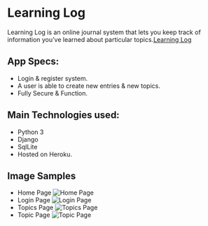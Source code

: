# Learning Log
Learning Log is an online journal system that lets
you keep track of information you’ve learned about
particular topics.[Learning Log](https://learning-log-amah.herokuapp.com)

## App Specs:
* Login & register system.
* A user is able to create new entries & new topics.
* Fully Secure & Function.

## Main Technologies used:
* Python 3
* Django
* SqlLite
* Hosted on Heroku.

## Image Samples
* Home Page
![Home Page](https://lh3.googleusercontent.com/opOqcRGG8tiMxKBjNo-0RDtvYnD1h0iCDC_IrWz16SM7AvBJmwKpFDdWhVH-P00J7XSREzCKoWTB3MlizGIjs82kprbaYrrWuVAPSkpl95iwudUMP7v2oGpn2SEftU5GTSN4BCklBSiV706teu01PuPpC4wrOtctxJFJadpcOjDpxJxc-snpuNb_OpU1GS0ciD2DPUQGmEGznPLrLtE4XwdXdoFVNeM1G_2mVYpZaMZXWSeqhTdSDfAyTdHqssZszJ6kqkIq85JpvHOZEHrlzrdnLMGVhwdY3nlnttsnDkY-PIpmz0a2tm6W_sZqQKr52a7bSseFomuHfl9pC8dtY95I8wohUREV1oOSo5riTSSA_RLKqlv29vSPPLywUN1rDVRUy3eAFHsDLkdjAbUh2u5R06TAPerPo5WEIhUGIGlAuE57xA0ZY8ZfTJhRYw0z8EgcG1lgAOh07Ipi2Lc3q59TxFjJZfWKP5NeEk7yPe5cXygHthxeXU-P9ns5PfuB8L6vR3LZzoasjFhCv8zWBPagZZc-fMKAtNIDfR9AYPA0T32Xb9miY6l2yNfrj8_8uUMKBqvvnFamul9ZuU1QyUHG34W2RdDItUjsInus5uy-VEiA5VpZFUncFwl1qyFpxz_EZbA9skubdhUdD27lcZaXWWjqiZIq32ljVhacKz-QEyXtRj61T6aIL1i84Qjce7xLkCPBq8qf0ZwM46Pm-DuG=w1680-h903-no?authuser=0)
* Login Page
![Login Page](https://lh3.googleusercontent.com/ZDtnt13FI6uxicN400Z8px0fMZidzj8L4OpLwqVPzZ8k0uJVgZfyh3yrx_PKaHfSyypf7My-QCr8HUg5fGPWfqyqpHmFwBL8bE4PfN4EDmDHa0pR9WeMCMn2HQ1lJ27A8U_XVzbzkkVIN7snVhB0cqEUr8LbeToGGBgBqL7CiGmnVA299abpE7LMSwV_IgSTiSOWRbHshtP6znHrt-u9Qh-HLl1hUVJKmQLTho_ZjGHHQm_GhA6U2ydR1G4pNETUVROhvVX8Q0e4W17sBS9AAaARJiOjQbUajb_2Su7efXURpzJf1TfxvjOwl1AauL73Wp4N0P6sAmBUwXJb6ncN5eGoOaR0U-U_XOweCjdeB-_eB5wpowjXDH_4ehnB1OszwSxIq3orMM1AFmgXNiDTe8FHimJ7sAfqTdpfll3-OzQ2f3WieMq3vKFeFAuzPIT1yTH6KcD3FP56jL1k2chZf2avC0vhTogq5jzzYVoNQ5ypQwB9DXxjN4XvZqbsgWNS4jXODdTrsf7CHgiEikjhNybFO7qDaz7-MDpyldowIvHKwwAvNPgBDsyQrbaPHXF4fJQ4QfHNccv_gjd7qScTDrcMucMpmCucmfRl9b4prBi4zzZk1Ocq9ZAnmzv44YOaZnvLMwDD_owtx-pFfjdSrgV9JbcD2ZHbwwwmZMO0WtKtXm8OOrAiYjMNq6tGPBqxeX4ir7y_bT9wX57waSdjUvCS=w1662-h903-no?authuser=0)
* Topics Page
![Topics Page](https://lh3.googleusercontent.com/X0wg7rI4-GZshaSw77CVRVUV9C8__ADZIJQgrYVpd4V4PS6cM9IV8A8l5nBi5vibcEquTWDQp37Y7rTz0opU2zTFxshAXa6m4tJKBkdbBM0d9BR79l6Ah6HcwbuUznF39b-WjO7Fuk95kJWsFAWZYTTQ3DkmPlLz2LRhRWpvvq1_xPUfg-D9T2rQLsg8tBsYqyp4MOCc0QU1BB5E7IV3AKSbP4i-1XiYufDhDENWon5xPPviagjFQ95f-uTJRCTvzYAaCMCcLNUU1xmTBt9ubaq3rPxbGSNyEcz8-4XFKfm-ePiFnhQtIhnptS24Cz9qOnuoqp9YlO-G9xY6e_LUui_eQ2CFvdkVxxlcLuBCpA85ThQpxixVJGmSkSeABRqi5okGxh98DRneNyzf70OhDufAxA_Bt_q4u24OoqTLoXKybq0-VLIujPLW9LnfgeBqZEGIijCpCPnFHtrX44_sCtO-wGBVuHH31EnSxzXpFxK7FakSxc8RnTkakTzaXXpSFkERUAsiLD2W1oeWpuKNRf-jYzSH9XgOZdmonV69kI1z_2tMvkNN0rTY6Fa8dXUNwhjUwbYOUVKRYqiHyQmbHghQaj6E2HYf44CBNzk9Lo0PKdrdWn12yTTVmljmo-hU5WOOyo4hvbEsJP1hMa4S5XUqeH4HwHQeZqSGUDhjB53nv4q-MsCsSE1IAaQ10OjO-PUapmWmuH6zbSHCorAjATFt=w1658-h903-no?authuser=0)
* Topic Page
![Topic Page](https://lh3.googleusercontent.com/aoIQQE2NlA_XZVgyRB3XRwt_SH-0u7Ol0TFHPhOzLkXagu3CpMMatCJRCbBA0IVBaYxpbatyXL14G9oknXL8QCb50ydCpePJ5pL8AXMrKC5eU22e-bunn-kVtPvgGUmHIiYizqN-6weaNIRAA-hwIV64A6OtkpkmdEj_R07nbibHfl511iXbYbCrNJlvKDCERqRp9_w-F3xvbII0WOa6fTHa7gJTkblFKrRMvHwtQaiHvYSjJKtX47dZOQBHuaYuaQmgSfK9QTUzA_4sSPYMCR-kT6yIyoaTF9zueLAZJ_yu1rQcvNNqymP1EkdH-vGY3Rq9dcDVEgEzEVTp1lrzBaiBBcEHW3T3u_lxwDVy12NPvenBo-dRaAXftuEEmmC81jA1-InnDs8PVPc1F6nSz2UNtHwLscpw2vtrVNRATv99arQWmdQQs-z3NhUxpYh9X8no1-VZ-Wk1tZvBjCFZ-6CMhr2BwZHS-BihEFNQsr3EKasYcPoDAGbTuB9n-H_bSnx4vmZKERHDj2tJ2wl6wn5-FGAyt5ju4QvW15f-Zr5Fav4MYugzQz3dJiGJ-nPPw87459zBz8luLyrgyBcwpobYGiFx-lzPO5uKb5IRzu0qPuVVXr4TvyHYrOz6-I0TVANqQcGvzhoMs8ELDH-77W62Eg0lgFEZVkMLNbKb4xD_l7XWfMU5fyU1DWDMUgM7gDBvn4ooRZhHXYOldTTTlhuh=w1605-h903-no?authuser=0)
